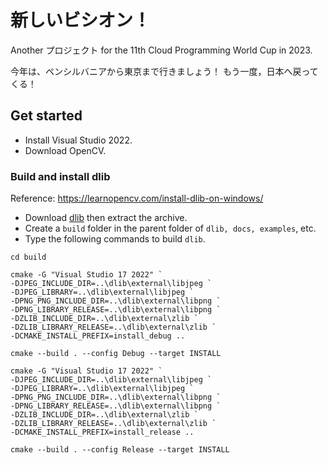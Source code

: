 # 新しいビシオン！

Another プロジェクト for the 11th Cloud Programming World Cup in 2023.

今年は、ペンシルバニアから東京まで行きましょう！
もう一度，日本へ戻ってくる！

## Get started
- Install Visual Studio 2022.
- Download OpenCV.

### Build and install dlib

Reference: https://learnopencv.com/install-dlib-on-windows/

- Download [dlib](http://dlib.net/) then extract the archive.
- Create a `build` folder in the parent folder of `dlib, docs, examples`, etc.
- Type the following commands to build `dlib`.
```
cd build

cmake -G "Visual Studio 17 2022" `
-DJPEG_INCLUDE_DIR=..\dlib\external\libjpeg `
-DJPEG_LIBRARY=..\dlib\external\libjpeg `
-DPNG_PNG_INCLUDE_DIR=..\dlib\external\libpng `
-DPNG_LIBRARY_RELEASE=..\dlib\external\libpng `
-DZLIB_INCLUDE_DIR=..\dlib\external\zlib `
-DZLIB_LIBRARY_RELEASE=..\dlib\external\zlib `
-DCMAKE_INSTALL_PREFIX=install_debug ..
 
cmake --build . --config Debug --target INSTALL

cmake -G "Visual Studio 17 2022" `
-DJPEG_INCLUDE_DIR=..\dlib\external\libjpeg `
-DJPEG_LIBRARY=..\dlib\external\libjpeg `
-DPNG_PNG_INCLUDE_DIR=..\dlib\external\libpng `
-DPNG_LIBRARY_RELEASE=..\dlib\external\libpng `
-DZLIB_INCLUDE_DIR=..\dlib\external\zlib `
-DZLIB_LIBRARY_RELEASE=..\dlib\external\zlib `
-DCMAKE_INSTALL_PREFIX=install_release ..

cmake --build . --config Release --target INSTALL
```
